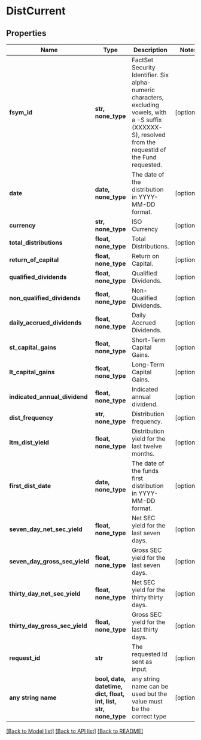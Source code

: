 # DistCurrent


## Properties
Name | Type | Description | Notes
------------ | ------------- | ------------- | -------------
**fsym_id** | **str, none_type** | FactSet Security Identifier. Six alpha-numeric characters, excluding vowels, with a -S suffix (XXXXXX-S), resolved from the requestId of the Fund requested. | [optional] 
**date** | **date, none_type** | The date of the distribution in YYYY-MM-DD format. | [optional] 
**currency** | **str, none_type** | ISO Currency | [optional] 
**total_distributions** | **float, none_type** | Total Distributions. | [optional] 
**return_of_capital** | **float, none_type** | Return on Capital. | [optional] 
**qualified_dividends** | **float, none_type** | Qualified Dividends. | [optional] 
**non_qualified_dividends** | **float, none_type** | Non-Qualified Dividends. | [optional] 
**daily_accrued_dividends** | **float, none_type** | Daily Accrued Dividends. | [optional] 
**st_capital_gains** | **float, none_type** | Short-Term Capital Gains. | [optional] 
**lt_capital_gains** | **float, none_type** | Long-Term Capital Gains. | [optional] 
**indicated_annual_dividend** | **float, none_type** | Indicated annual dividend. | [optional] 
**dist_frequency** | **str, none_type** | Distribution frequency. | [optional] 
**ltm_dist_yield** | **float, none_type** | Distribution yield for the last twelve months. | [optional] 
**first_dist_date** | **date, none_type** | The date of the funds first distribution in YYYY-MM-DD format. | [optional] 
**seven_day_net_sec_yield** | **float, none_type** | Net SEC yield for the last seven days. | [optional] 
**seven_day_gross_sec_yield** | **float, none_type** | Gross SEC yield for the last seven days. | [optional] 
**thirty_day_net_sec_yield** | **float, none_type** | Net SEC yield for the thirty thirty days. | [optional] 
**thirty_day_gross_sec_yield** | **float, none_type** | Gross SEC yield for the last thirty days. | [optional] 
**request_id** | **str** | The requested Id sent as input. | [optional] 
**any string name** | **bool, date, datetime, dict, float, int, list, str, none_type** | any string name can be used but the value must be the correct type | [optional]

[[Back to Model list]](../README.md#documentation-for-models) [[Back to API list]](../README.md#documentation-for-api-endpoints) [[Back to README]](../README.md)


